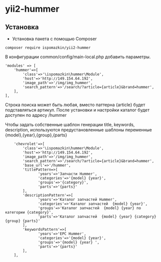 yii2-hummer
=================



Установка
------------------
* Установка пакета с помощью Composer
```
composer require ispomazkin/yii2-hummer
```


В конфигурации common/config/main-local.php добавить параметры. 

    'modules' => [
        'hummer'=>[
            'class'=>'\ispomazkin\hummer\Module',
            'host'=>'http://149.154.64.192',
            'image_path'=>'/img/img_hummer',
            'search_pattern'=>'/search/?article={article}&brand=hummer',
        ],
    ],

Строка поиска может быть любая, вместо паттерна {article} будет подставляться артикул.
После установки и настройки каталог будет доступен по адресу /hummer

Чтобы задать собственные шаблон генерации title, keywords, description,
используются предустановленные шаблоны переменные {model},{year},{group},{parts} 

        'chevrolet'=>[
            'class'=>'\ispomazkin\hummer\Module',
            'host'=>'http://149.154.64.192',
            'image_path'=>'/img/img_hummer',
            'search_pattern'=>'/search/?article={article}&brand=hummer',
            'base_url'=>'/hummer',
            'titlePattern=>[
                   'years'=>'Запчасти Hummer',
                   'categories'=>'{model} {year}',
                   'groups'=>'{category}',
                   'parts'=>'{parts}'
            ],
            'descriptionPattern'=>[
                   'years'=>'Каталог запчастей Hummer',
                   'categories'=>'Каталог запчастей  {model} {year}',
                   'groups'=>'Каталог запчастей  {model} {year} по категории {category}',
                   'parts'=>'Каталог запчастей  {model} {year} {category} {group} {parts}'
            ],
            'keywordsPattern'=>[
                   'years'=>'EPC Hummer',
                   'categories'=>'{model} {year}',
                   'groups'=>'{model} {year} ',
                   'parts'=>'{parts}'
            ],
        ],
        
